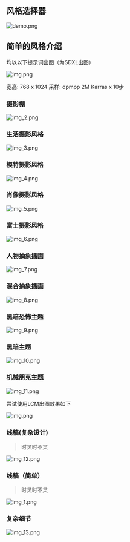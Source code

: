 ## 风格选择器

![demo.png](image/demo.png)

## 简单的风格介绍

均以以下提示词出图（为SDXL出图）

![img.png](image/img.png)

宽高: 768 x 1024
采样: dpmpp 2M Karras x 10步

### 摄影棚

![img_2.png](image/2.png)

### 生活摄影风格

![img_3.png](image/3.png)

### 模特摄影风格

![img_4.png](image/4.png)

### 肖像摄影风格

![img_5.png](image/5.png)

### 富士摄影风格

![img_6.png](image/6.png)

### 人物抽象插画

![img_7.png](image/7.png)

### 混合抽象插画

![img_8.png](image/8.png)

### 黑暗恐怖主题

![img_9.png](image/9.png)

### 黑暗主题

![img_10.png](image/10.png)

### 机械朋克主题

![img_11.png](image/11.png)

尝试使用LCM出图效果如下

![img.png](image/imgLCM.png)

### 线稿(复杂设计)

> 时灵时不灵

![img_12.png](image/12.png)

### 线稿（简单）

> 时灵时不灵

![img_1.png](image/1.png)

### 复杂细节

![img_13.png](image/13.png)